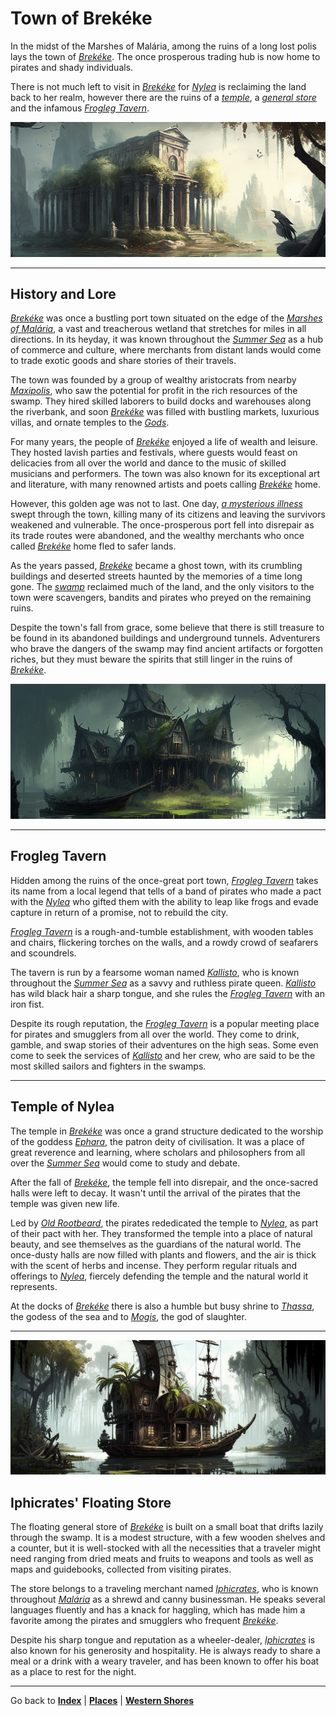 # Town of Brekéke

In the midst of the Marshes of Malária, among the ruins of a long lost polis lays the town of [*Brekéke*](./glossary.md#brekéke). The once prosperous trading hub is now home to pirates and shady individuals.

There is not much left to visit in [*Brekéke*](./glossary.md#brekéke) for [*Nylea*](./glossary.md#nylea) is reclaiming the land back to her realm, however there are the ruins of a [*temple*](#temple-of-nylea), a [*general store*](#iphicrates-floating-store) and the infamous [*Frogleg Tavern*](#frogleg-tavern).

![Temple of Nylea](./images/img042_banner.png)

---

## History and Lore

[*Brekéke*](./glossary.md#brekéke) was once a bustling port town situated on the edge of the [*Marshes of Malária*](./glossary.md#marshes-of-malária), a vast and treacherous wetland that stretches for miles in all directions. In its heyday, it was known throughout the [*Summer Sea*](./glossary.md#summer-sea) as a hub of commerce and culture, where merchants from distant lands would come to trade exotic goods and share stories of their travels.

The town was founded by a group of wealthy aristocrats from nearby [*Maxipolis*](./glossary.md#maxipolis), who saw the potential for profit in the rich resources of the swamp. They hired skilled laborers to build docks and warehouses along the riverbank, and soon [*Brekéke*](./glossary.md#brekéke) was filled with bustling markets, luxurious villas, and ornate temples to the [*Gods*](./glossary.md#pantheon).

For many years, the people of [*Brekéke*](./glossary.md#brekéke) enjoyed a life of wealth and leisure. They hosted lavish parties and festivals, where guests would feast on delicacies from all over the world and dance to the music of skilled musicians and performers. The town was also known for its exceptional art and literature, with many renowned artists and poets calling [*Brekéke*](./glossary.md#brekéke) home.

However, this golden age was not to last. One day, [*a mysterious illness*](./glossary.md#curse-of-the-swamp) swept through the town, killing many of its citizens and leaving the survivors weakened and vulnerable. The once-prosperous port fell into disrepair as its trade routes were abandoned, and the wealthy merchants who once called [*Brekéke*](./glossary.md#brekéke) home fled to safer lands.

As the years passed, [*Brekéke*](./glossary.md#brekéke) became a ghost town, with its crumbling buildings and deserted streets haunted by the memories of a time long gone. The [*swamp*](./glossary.md#marshes-of-malária) reclaimed much of the land, and the only visitors to the town were scavengers, bandits and pirates who preyed on the remaining ruins.

Despite the town's fall from grace, some believe that there is still treasure to be found in its abandoned buildings and underground tunnels. Adventurers who brave the dangers of the swamp may find ancient artifacts or forgotten riches, but they must beware the spirits that still linger in the ruins of [*Brekéke*](./glossary.md#brekéke).

![Frogleg Tavern](./images/img041_banner.png)

---

## Frogleg Tavern

Hidden among the ruins of the once-great port town, [*Frogleg Tavern*](./glossary.md#frogleg-tavern) takes its name from a local legend that tells of a band of pirates who made a pact with the [*Nylea*](./glossary.md#nylea) who gifted them with the ability to leap like frogs and evade capture in return of a promise, not to rebuild the city.

[*Frogleg Tavern*](./glossary.md#frogleg-tavern) is a rough-and-tumble establishment, with wooden tables and chairs, flickering torches on the walls, and a rowdy crowd of seafarers and scoundrels.

The tavern is run by a fearsome woman named [*Kallisto*](./glossary.md#kallisto), who is known throughout the [*Summer Sea*](./glossary.md#summer-sea) as a savvy and ruthless pirate queen. [*Kallisto*](./glossary.md#kallisto) has wild black hair a sharp tongue, and she rules the [*Frogleg Tavern*](./glossary.md#frogleg-tavern) with an iron fist.

Despite its rough reputation, the [*Frogleg Tavern*](./glossary.md#frogleg-tavern) is a popular meeting place for pirates and smugglers from all over the world. They come to drink, gamble, and swap stories of their adventures on the high seas. Some even come to seek the services of [*Kallisto*](./glossary.md#kallisto) and her crew, who are said to be the most skilled sailors and fighters in the swamps.

---

## Temple of Nylea

The temple in [*Brekéke*](./glossary.md#brekéke) was once a grand structure dedicated to the worship of the goddess [*Ephara*](./glossary.md#ephara), the patron deity of civilisation. It was a place of great reverence and learning, where scholars and philosophers from all over the [*Summer Sea*](./glossary.md#summer-sea) would come to study and debate.

After the fall of [*Brekéke*](./glossary.md#brekéke), the temple fell into disrepair, and the once-sacred halls were left to decay. It wasn't until the arrival of the pirates that the temple was given new life.

Led by [*Old Rootbeard*](./glossary.md#old-rootbeard), the pirates rededicated the temple to [*Nylea*](./glossary.md#nylea), as part of their pact with her. They transformed the temple into a place of natural beauty, and see themselves as the guardians of the natural world. The once-dusty halls are now filled with plants and flowers, and the air is thick with the scent of herbs and incense. They perform regular rituals and offerings to [*Nylea*](./glossary.md#nylea), fiercely defending the temple and the natural world it represents.

At the docks of [*Brekéke*](./glossary.md#brekéke) there is also a humble but busy shrine to [*Thassa*](./glossary.md#thassa), the godess of the sea and to [*Mogis*](./glossary.md#mogis), the god of slaughter.

---

![Iphicrates Floating Store](./images/img043_banner.png)

## Iphicrates' Floating Store

The floating general store of [*Brekéke*](./glossary.md#brekéke) is built on a small boat that drifts lazily through the swamp. It is a modest structure, with a few wooden shelves and a counter, but it is well-stocked with all the necessities that a traveler might need ranging from dried meats and fruits to weapons and tools as well as maps and guidebooks, collected from visiting pirates.

The store belongs to a traveling merchant named [*Iphicrates*](./glossary.md#iphicrates), who is known throughout [*Malária*](./glossary.md#malária) as a shrewd and canny businessman. He speaks several languages fluently and has a knack for haggling, which has made him a favorite among the pirates and smugglers who frequent [*Brekéke*](./glossary.md#brekéke).

Despite his sharp tongue and reputation as a wheeler-dealer, [*Iphicrates*](./glossary.md#iphicrates) is also known for his generosity and hospitality. He is always ready to share a meal or a drink with a weary traveler, and has been known to offer his boat as a place to rest for the night.

---

Go back to [**Index**](./index.md) | [**Places**](./places.md) | [**Western Shores**](./westernshores.md)     